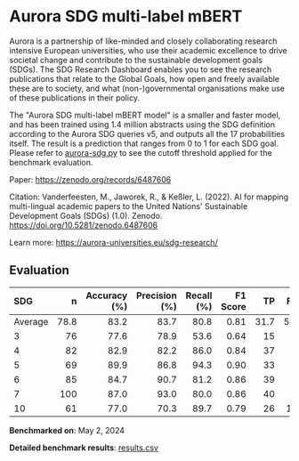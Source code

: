 # Aurora SDG multi-label mBERT

Aurora is a partnership of like-minded and closely collaborating research
intensive European universities, who use their academic excellence to drive
societal change and contribute to the sustainable development goals (SDGs).
The SDG Research Dashboard enables you to see the research publications that
relate to the Global Goals, how open and freely available these are to
society, and what (non-)governmental organisations make use of these
publications in their policy.

The "Aurora SDG multi-label mBERT model" is a smaller and faster model, and
has been trained using 1.4 million abstracts using the SDG definition
according to the Aurora SDG queries v5, and outputs all the 17 probabilities
itself. The result is a prediction that ranges from 0 to 1 for each SDG goal.
Please refer to [aurora-sdg.py](aurora-sdg.py) to see the cutoff threshold
applied for the benchmark evaluation.

Paper: https://zenodo.org/records/6487606

Citation: Vanderfeesten, M., Jaworek, R., & Keßler, L. (2022). AI for mapping
multi-lingual academic papers to the United Nations' Sustainable Development
Goals (SDGs) (1.0). Zenodo. https://doi.org/10.5281/zenodo.6487606


Learn more: https://aurora-universities.eu/sdg-research/

## Evaluation

| SDG     |    n |   Accuracy (%) |   Precision (%) |   Recall (%) |   F1 Score |   TP |   FP |   TN |   FN |
|:--------|-----:|---------------:|----------------:|-------------:|-----------:|-----:|-----:|-----:|-----:|
| Average | 78.8 |           83.2 |            83.7 |         80.8 |       0.81 | 31.7 |  5.8 | 34.2 |  7.2 |
| 3       |   76 |           77.6 |            78.9 |         53.6 |       0.64 |   15 |    4 |   44 |   13 |
| 4       |   82 |           82.9 |            82.2 |         86.0 |       0.84 |   37 |    8 |   31 |    6 |
| 5       |   69 |           89.9 |            86.8 |         94.3 |       0.90 |   33 |    5 |   29 |    2 |
| 6       |   85 |           84.7 |            90.7 |         81.2 |       0.86 |   39 |    4 |   33 |    9 |
| 7       |  100 |           87.0 |            93.0 |         80.0 |       0.86 |   40 |    3 |   47 |   10 |
| 10      |   61 |           77.0 |            70.3 |         89.7 |       0.79 |   26 |   11 |   21 |    3 |

**Benchmarked on**: May 2, 2024

**Detailed benchmark results**: [results.csv](results.csv)